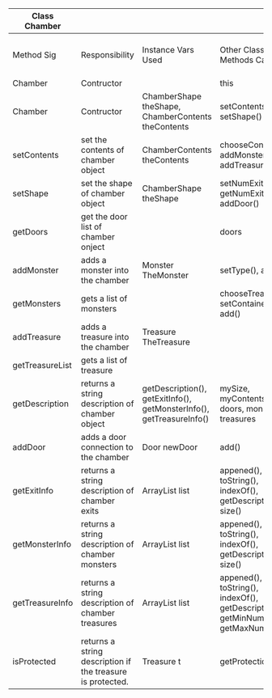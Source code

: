 | Class Chamber   |                                                             |                                                                      |                                                                                |                                |               |
|-----------------|-------------------------------------------------------------|----------------------------------------------------------------------|--------------------------------------------------------------------------------|--------------------------------|---------------|
| Method Sig      | Responsibility                                              | Instance Vars Used                                                   | Other Class Methods Called                                                     | Objects Used with Method Calls | Lines of Code |
| Chamber         | Contructor                                                  |                                                                      | this                                                                           |                                | 1             |
| Chamber         | Contructor                                                  | ChamberShape theShape, ChamberContents theContents                   | setContents(), setShape()                                                      | theContents, theShape          | 5             |
| setContents     | set the contents of chamber object                          | ChamberContents theContents                                          | chooseContents(), addMonster(), addTreasure()                                  | myContents                     | 6             |
| setShape        | set the shape of chamber object                             | ChamberShape theShape                                                | setNumExits(), getNumExits(), addDoor()                                        | mySize                         | 6             |
| getDoors        | get the door list of chamber onject                         |                                                                      | doors                                                                          | 1                              |               |
| addMonster      | adds a monster into the chamber                             | Monster TheMonster                                                   | setType(), add()                                                               | monsters                       | 2             |
| getMonsters     | gets a list of monsters                                     |                                                                      | chooseTreasure(), setContainer(), add()                                        | monsters                       | 1             |
| addTreasure     | adds a treasure into the chamber                            | Treasure TheTreasure                                                 |                                                                                | treasures                      | 3             |
| getTreasureList | gets a list of treasure                                     |                                                                      |                                                                                | treasures                      | 1             |
| getDescription  | returns a string description of   chamber object            | getDescription(), getExitInfo(), getMonsterInfo(), getTreasureInfo() | mySize, myContents, doors, monsters, treasures                                 | 7                              |               |
| addDoor         | adds a door connection to the chamber                       | Door newDoor                                                         | add()                                                                          | doors                          | 1             |
| getExitInfo     | returns a string description of chamber exits               | ArrayList<Door> list                                                 | appened(), toString(), indexOf(),   getDescription, size()                     | 10                             |               |
| getMonsterInfo  | returns a string description of chamber monsters            | ArrayList<Monster> list                                              | appened(), toString(), indexOf(),   getDescription, size()                     | 8                              |               |
| getTreasureInfo | returns a string description of chamber treasures           | ArrayList<Treasure> list                                             | appened(), toString(), indexOf(),   getDescription(), getMinNum(), getMaxNum() | 8                              |               |
| isProtected     | returns a string description if the treasure is protected.  | Treasure t                                                           | getProtection()                                                                |                                | 6             |